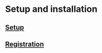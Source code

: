 # Setup and installation


## [Setup](/setup-and-installation/setup.md)

## [Registration](setup-and-installation/registration.md)

